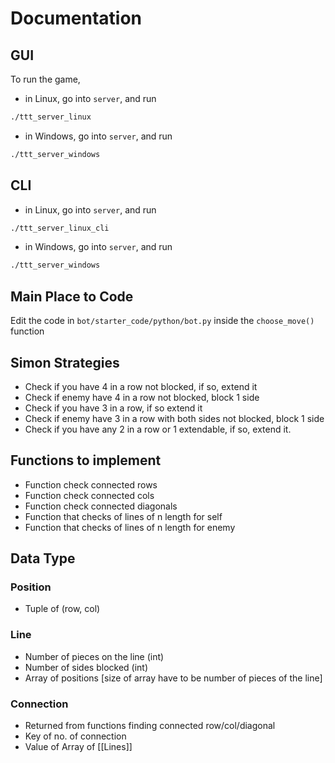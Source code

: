 # Documentation 
## GUI
To run the game, 
- in Linux, go into `server`, and run
```bash
./ttt_server_linux
```
- in Windows, go into `server`, and run
```bash
./ttt_server_windows
```

## CLI
- in Linux, go into `server`, and run
```bash
./ttt_server_linux_cli
```

- in Windows, go into `server`, and run
```bash
./ttt_server_windows
```

## Main Place to Code
Edit the code in `bot/starter_code/python/bot.py` inside the `choose_move()` function


## Simon Strategies
- Check if you have 4 in a row not blocked, if so, extend it
- Check if enemy have 4 in a row not blocked, block 1 side
- Check if you have 3 in a row, if so extend it
- Check if enemy have 3 in a row with both sides not blocked, block 1 side
- Check if you have any 2 in a row or 1 extendable, if so, extend it.

## Functions to implement
- Function check connected rows
- Function check connected cols
- Function check connected diagonals
- Function that checks of lines of n length for self
- Function that checks of lines of n length for enemy

## Data Type
### Position
- Tuple of (row, col)
### Line
- Number of pieces on the line (int)
- Number of sides blocked (int)
- Array of positions [size of array have to be number of pieces of the line]
### Connection
- Returned from functions finding connected row/col/diagonal
- Key of no. of connection
- Value of Array of [[Lines]]

